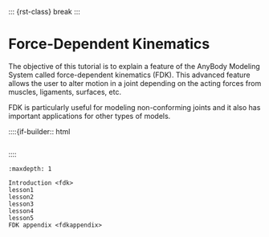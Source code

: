 ::: {rst-class} break
:::

# Force-Dependent Kinematics

The objective of this tutorial is to explain a feature of the AnyBody Modeling
System called force-dependent kinematics (FDK). This advanced feature allows the
user to alter motion in a joint depending on the acting forces from muscles,
ligaments, surfaces, etc.

FDK is particularly useful for modeling non-conforming joints and it also has
important applications for other types of models.

::::{if-builder:: html
```{rubric} Tutorial content
```
::::

```{toctree}
:maxdepth: 1

Introduction <fdk>
lesson1
lesson2
lesson3
lesson4
lesson5
FDK appendix <fdkappendix>
```
